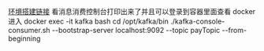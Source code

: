 [环境搭建链接](https://blog.csdn.net/qq_34446716/article/details/111880354)
看消息消费控制台打印出来了并且可以登录到容器里面查看
docker 进入 
docker exec -it kafka bash
cd /opt/kafka/bin
./kafka-console-consumer.sh --bootstrap-server localhost:9092 --topic payTopic  --from-beginning